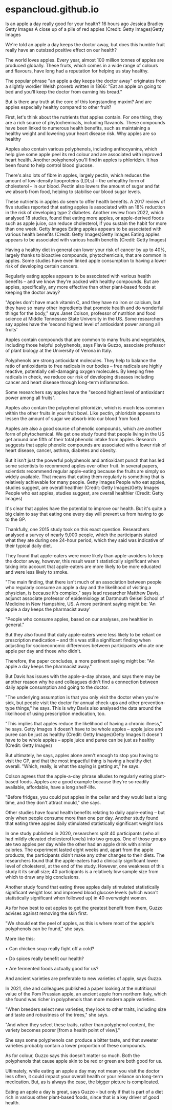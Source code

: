 # espancloud.github.io


Is an apple a day really good for your health?
16 hours ago
Jessica Bradley
Getty Images A close up of a pile of red apples (Credit: Getty Images)Getty Images

We're told an apple a day keeps the doctor away, but does this humble fruit really have an outsized positive effect on our health?

The world loves apples. Every year, almost 100 million tonnes of apples are produced globally. These fruits, which comes in a wide range of colours and flavours, have long had a reputation for helping us stay healthy.

The popular phrase "an apple a day keeps the doctor away" originates from a slightly wordier Welsh proverb written in 1866: "Eat an apple on going to bed and you'll keep the doctor from earning his bread."

But is there any truth at the core of this longstanding maxim? And are apples especially healthy compared to other fruit?

First, let's think about the nutrients that apples contain. For one thing, they are a rich source of phytochemicals, including flavanols. These compounds have been linked to numerous health benefits, such as maintaining a healthy weight and lowering your heart disease risk.
Why apples are so healthy

Apples also contain various polyphenols, including anthocyanins, which help give some apple peel its red colour and are associated with improved heart health. Another polyphenol you'll find in apples is phloridzin. It has been found to help control blood glucose.

There's also lots of fibre in apples, largely pectin, which reduces the amount of low-density lipoproteins (LDLs) – the unhealthy form of cholesterol – in our blood. Pectin also lowers the amount of sugar and fat we absorb from food, helping to stabilise our blood sugar levels.

These nutrients in apples do seem to offer health benefits. A 2017 review of five studies reported that eating apples is associated with an 18% reduction in the risk of developing type 2 diabetes. Another review from 2022, which analysed 18 studies, found that eating more apples, or apple-derived foods such as apple juice, can reduce cholesterol, if you sustain the habit for more than one week.
Getty Images Eating apples appears to be associated with various health benefits (Credit: Getty Images)Getty Images
Eating apples appears to be associated with various health benefits (Credit: Getty Images)

Having a healthy diet in general can lower your risk of cancer by up to 40%, largely thanks to bioactive compounds, phytochemicals, that are common in apples. Some studies have even linked apple consumption to having a lower risk of developing certain cancers.

Regularly eating apples appears to be associated with various health benefits – and we know they're packed with healthy compounds. But are apples, specifically, any more effective than other plant-based foods at keeping the doctor away?

"Apples don't have much vitamin C, and they have no iron or calcium, but they have so many other ingredients that promote health and do wonderful things for the body," says Janet Colson, professor of nutrition and food science at Middle Tennessee State University in the US.
Some researchers say apples have the 'second highest level of antioxidant power among all fruits'

Apples contain compounds that are common to many fruits and vegetables, including those helpful polyphenols, says Flavia Guzzo, associate professor of plant biology at the University of Verona in Italy.

Polyphenols are strong antioxidant molecules. They help to balance the ratio of antioxidants to free radicals in our bodies – free radicals are highly reactive, potentially cell-damaging oxygen molecules. By keeping free radicals in check, we reduce our risk of developing diseases including cancer and heart disease through long-term inflammation.

Some researchers say apples have the "second highest level of antioxidant power among all fruits".

Apples also contain the polyphenol phloridzin, which is much less common within the other fruits in your fruit bowl. Like pectin, phloridzin appears to lessen the amount of sugar we absorb into our blood from food.

Apples are also a good source of phenolic compounds, which are another form of phytochemical. We get one study found that people living in the US get around one fifth of their total phenolic intake from apples. Research suggests that apple phenolic compounds are associated with a lower risk of heart disease, cancer, asthma, diabetes and obesity.

But it isn't just the powerful polyphenols and antioxidant punch that has led some scientists to recommend apples over other fruit. In several papers, scientists recommend regular apple-eating because the fruits are simply so widely available. That means that eating them regularly is something that is relatively achievable for many people.
Getty Images People who eat apples, studies suggest, are overall healthier (Credit: Getty Images)Getty Images
People who eat apples, studies suggest, are overall healthier (Credit: Getty Images)

It's clear that apples have the potential to improve our health. But it's quite a big claim to say that eating one every day will prevent us from having to go to the GP.

Thankfully, one 2015 study took on this exact question. Researchers analysed a survey of nearly 9,000 people, which the participants stated what they ate during one 24-hour period, which they said was indicative of their typical daily diet.

They found that apple-eaters were more likely than apple-avoiders to keep the doctor away, however, this result wasn't statistically significant when taking into account that apple-eaters are more likely to be more educated and were less likely to smoke.

"The main finding, that there isn't much of an association between people who regularly consume an apple a day and the likelihood of visiting a physician, is because it's complex," says lead researcher Matthew Davis, adjunct associate professor of epidemiology at Dartmouth Geisel School of Medicine in New Hampshire, US.
A more pertinent saying might be: 'An apple a day keeps the pharmacist away'

"People who consume apples, based on our analyses, are healthier in general."

But they also found that daily apple-eaters were less likely to be reliant on prescription medication – and this was still a significant finding when adjusting for socioeconomic differences between participants who ate one apple per day and those who didn't.

Therefore, the paper concludes, a more pertinent saying might be: "An apple a day keeps the pharmacist away."

But Davis has issues with the apple-a-day phrase, and says there may be another reason why he and colleagues didn't find a connection between daily apple consumption and going to the doctor.

"The underlying assumption is that you only visit the doctor when you're sick, but people visit the doctor for annual check-ups and other prevention-type things," he says. This is why Davis also analysed the data around the likelihood of using prescription medication, too.

"This implies that apples reduce the likelihood of having a chronic illness," he says.
Getty Images It doesn't have to be whole apples – apple juice and puree can be just as healthy (Credit: Getty Images)Getty Images
It doesn't have to be whole apples – apple juice and puree can be just as healthy (Credit: Getty Images)

But ultimately, he says, apples alone aren't enough to stop you having to visit the GP, and that the most impactful thing is having a healthy diet overall. "Which, really, is what the saying is getting at," he says.

Colson agrees that the apple-a-day phrase alludes to regularly eating plant-based foods. Apples are a good example because they're so readily available, affordable, have a long shelf-life.

"Before fridges, you could put apples in the cellar and they would last a long time, and they don't attract mould," she says.

Other studies have found health benefits relating to daily apple-eating – but only when people consume more than one per day.
Another study found that eating three apples daily stimulated statistically significant weight loss

In one study published in 2020, researchers split 40 participants (who all had mildly elevated cholesterol levels) into two groups. One of those groups ate two apples per day while the other had an apple drink with similar calories. The experiment lasted eight weeks and, apart from the apple products, the participants didn't make any other changes to their diets. The researchers found that the apple-eaters had a clinically significant  lower level of cholesterol, at the end of the study. However, one weakness of this study it its small size; 40 participants is a relatively low sample size from which to draw any big conclusions.

Another study found that eating three apples daily stimulated statistically significant weight loss and improved blood glucose levels (which wasn't statistically significant when followed up) in 40 overweight women.

As for how best to eat apples to get the greatest benefit from them, Guzzo advises against removing the skin first.

"We should eat the peel of apples, as this is where most of the apple's polyphenols can be found," she says.

More like this:

• Can chicken soup really fight off a cold?

• Do spices really benefit our health?

• Are fermented foods actually good for us?

And ancient varieties are preferable to new varieties of apple, says Guzzo.

In 2021, she and colleagues published a paper looking at the nutritional value of the Pom Prussian apple, an ancient apple from northern Italy, which she found was richer in polyphenols than more modern apple varieties.

"When breeders select new varieties, they look to other traits, including size and taste and robustness of the trees," she says.

"And when they select these traits, rather than polyphenol content, the variety becomes poorer [from a health point of view]."

She says some polyphenols can produce a bitter taste, and that sweeter varieties probably contain a lower proportion of these compounds.

As for colour, Guzzo says this doesn't matter so much. Both the polyphenols that cause apple skin to be red or green are both good for us.

Ultimately, while eating an apple a day may not mean you visit the doctor less often, it could impact your overall health or your reliance on long-term medication. But, as is always the case, the bigger picture is complicated.

Eating an apple a day is great, says Guzzo – but only if that is part of a diet rich in various other plant-based foods, since that is a key driver of good health.
